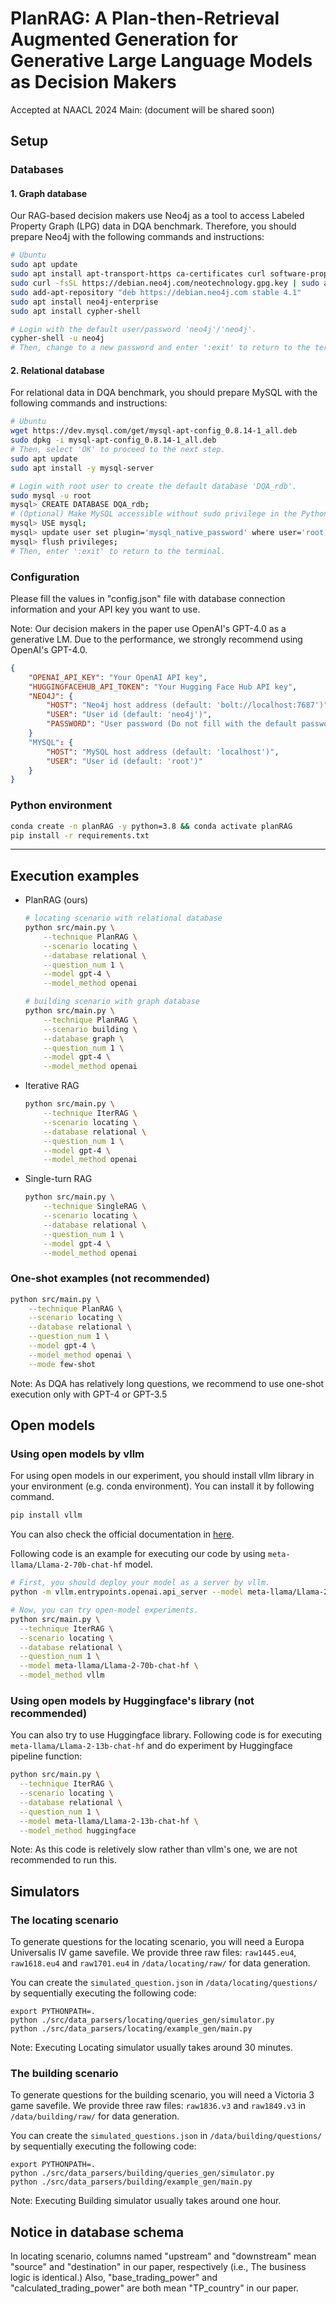 # PlanRAG: A Plan-then-Retrieval Augmented Generation for Generative Large Language Models as Decision Makers
Accepted at NAACL 2024 Main: (document will be shared soon)

## Setup 
### Databases
#### 1. Graph database
Our RAG-based decision makers use Neo4j as a tool to access Labeled Property Graph (LPG) data in DQA benchmark.
Therefore, you should prepare Neo4j with the following commands and instructions:
```bash
# Ubuntu
sudo apt update
sudo apt install apt-transport-https ca-certificates curl software-properties-common
sudo curl -fsSL https://debian.neo4j.com/neotechnology.gpg.key | sudo apt-key add -
sudo add-apt-repository "deb https://debian.neo4j.com stable 4.1"
sudo apt install neo4j-enterprise
sudo apt install cypher-shell

# Login with the default user/password 'neo4j'/'neo4j'.
cypher-shell -u neo4j
# Then, change to a new password and enter ':exit' to return to the terminal.
```
#### 2. Relational database
For relational data in DQA benchmark, you should prepare MySQL with the following commands and instructions:
```bash
# Ubuntu
wget https://dev.mysql.com/get/mysql-apt-config_0.8.14-1_all.deb
sudo dpkg -i mysql-apt-config_0.8.14-1_all.deb
# Then, select 'OK' to proceed to the next step.
sudo apt update
sudo apt install -y mysql-server

# Login with root user to create the default database 'DQA_rdb'.
sudo mysql -u root
mysql> CREATE DATABASE DQA_rdb;
# (Optional) Make MySQL accessible without sudo privilege in the Python environment.
mysql> USE mysql;
mysql> update user set plugin='mysql_native_password' where user='root';
mysql> flush privileges;
# Then, enter ':exit' to return to the terminal.
```
### Configuration
Please fill the values in "config.json" file with database connection information and your API key you want to use.

Note: Our decision makers in the paper use OpenAI's GPT-4.0 as a generative LM. Due to the performance, we strongly recommend using OpenAI's GPT-4.0.
```json
{
    "OPENAI_API_KEY": "Your OpenAI API key",
    "HUGGINGFACEHUB_API_TOKEN": "Your Hugging Face Hub API key", 
    "NEO4J": {
        "HOST": "Neo4j host address (default: 'bolt://localhost:7687')", 
        "USER": "User id (default: 'neo4j')",
        "PASSWORD": "User password (Do not fill with the default password 'neo4j')"
    }
    "MYSQL": {
        "HOST": "MySQL host address (default: 'localhost')",
        "USER": "User id (default: 'root')"
    }
}
```
### Python environment
```bash
conda create -n planRAG -y python=3.8 && conda activate planRAG
pip install -r requirements.txt
```

***
## Execution examples
+ PlanRAG (ours)
  ```bash
  # locating scenario with relational database
  python src/main.py \
      --technique PlanRAG \
      --scenario locating \
      --database relational \
      --question_num 1 \
      --model gpt-4 \
      --model_method openai
  
  # building scenario with graph database
  python src/main.py \
      --technique PlanRAG \
      --scenario building \
      --database graph \
      --question_num 1 \
      --model gpt-4 \
      --model_method openai
  ```
+ Iterative RAG
  ```bash
  python src/main.py \
      --technique IterRAG \
      --scenario locating \
      --database relational \
      --question_num 1 \
      --model gpt-4 \
      --model_method openai
  ```
+ Single-turn RAG
  ```bash
  python src/main.py \
      --technique SingleRAG \
      --scenario locating \
      --database relational \
      --question_num 1 \
      --model gpt-4 \
      --model_method openai
  ```

### One-shot examples (not recommended)

```bash
python src/main.py \
    --technique PlanRAG \
    --scenario locating \
    --database relational \
    --question_num 1 \
    --model gpt-4 \
    --model_method openai \
    --mode few-shot
```

Note: As DQA has relatively long questions, we recommend to use one-shot execution only with GPT-4 or GPT-3.5

## Open models

### Using open models by vllm

For using open models in our experiment, you should install vllm library in your environment (e.g. conda environment). You can install it by following command. 
```bash
pip install vllm
```
You can also check the official documentation in [here](https://docs.vllm.ai/en/latest/getting_started/installation.html).

Following code is an example for executing our code by using `meta-llama/Llama-2-70b-chat-hf` model. 

```bash
# First, you should deploy your model as a server by vllm.
python -m vllm.entrypoints.openai.api_server --model meta-llama/Llama-2-70b-chat-hf

# Now, you can try open-model experiments.
python src/main.py \
  --technique IterRAG \
  --scenario locating \
  --database relational \
  --question_num 1 \
  --model meta-llama/Llama-2-70b-chat-hf \
  --model_method vllm
```


### Using open models by Huggingface's library (not recommended)

You can also try to use Huggingface library. Following code is for executing `meta-llama/Llama-2-13b-chat-hf` and do experiment by Huggingface pipeline function:

```bash
python src/main.py \
  --technique IterRAG \
  --scenario locating \
  --database relational \
  --question_num 1 \
  --model meta-llama/Llama-2-13b-chat-hf \
  --model_method huggingface
```

Note: As this code is reletively slow rather than vllm's one, we are not recommended to run this.

## Simulators

### The locating scenario

To generate questions for the locating scenario, you will need a Europa Universalis IV game savefile. We provide three raw files: `raw1445.eu4`, `raw1618.eu4` and `raw1701.eu4` in `/data/locating/raw/` for data generation.

You can create the `simulated_question.json` in `/data/locating/questions/` by sequentially executing the following code:

```
export PYTHONPATH=.
python ./src/data_parsers/locating/queries_gen/simulator.py
python ./src/data_parsers/locating/example_gen/main.py
```
Note: Executing Locating simulator usually takes around 30 minutes.

### The building scenario


To generate questions for the building scenario, you will need a Victoria 3 game savefile.  We provide three raw files: `raw1836.v3` <!--`raw1839.v3` --> and `raw1849.v3` in `/data/building/raw/` for data generation.

You can create the `simulated_questions.json` in `/data/building/questions/` by sequentially executing the following code:

```
export PYTHONPATH=.
python ./src/data_parsers/building/queries_gen/simulator.py
python ./src/data_parsers/building/example_gen/main.py
```
Note: Executing Building simulator usually takes around one hour.

## Notice in database schema
In locating scenario, columns named "upstream" and "downstream" mean "source" and "destination" in our paper, respectively (i.e., The business logic is identical.)
Also, "base_trading_power" and "calculated_trading_power" are both mean "TP_country" in our paper.



